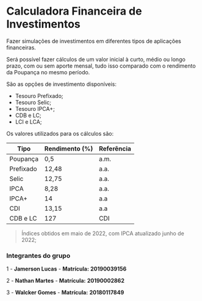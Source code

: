 # Calculadora Financeira de Investimentos

Fazer simulações de investimentos em diferentes tipos  de aplicações financeiras.

Será possível fazer cálculos de um valor inicial à curto, médio ou longo prazo, com ou sem aporte mensal, tudo isso comparado com o rendimento da Poupança no mesmo período.

São as opções de investimento disponíveis:
- Tesouro Prefixado;
- Tesouro Selic;
- Tesouro IPCA+;
- CDB e LC;
- LCI e LCA;


Os valores utilizados para os cálculos são:


| Tipo      | Rendimento (%) | Referência |
|-----------|----------------|------------|
| Poupança  | 0,5            | a.m.       |
| Prefixado | 12,48          | a.a.       |
| Selic     | 12,75          | a.a.       |
| IPCA      | 8,28           | a.a.       |
| IPCA+     | 14             | a.a        |
| CDI       | 13,15          | a.a        |
| CDB e LC  | 127            | CDI        |
> Índices obtidos em maio de 2022, com IPCA atualizado junho de 2022;



### Integrantes do grupo

1 - **Jamerson Lucas** - **Matrícula:** **20190039156**

2 - **Nathan Martes** - **Matrícula:** **20190002862**

3 - **Walcker Gomes** - **Matrícula:** **20180117849**
